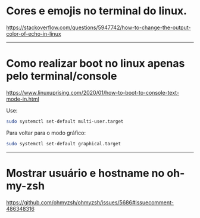 # Cores e emojis no terminal do linux.
https://stackoverflow.com/questions/5947742/how-to-change-the-output-color-of-echo-in-linux

----
# Como realizar boot no linux apenas pelo terminal/console
https://www.linuxuprising.com/2020/01/how-to-boot-to-console-text-mode-in.html

Use:
```bash
sudo systemctl set-default multi-user.target
```
Para voltar para o modo gráfico:
```bash
sudo systemctl set-default graphical.target
```
----


# Mostrar usuário e hostname no oh-my-zsh
https://github.com/ohmyzsh/ohmyzsh/issues/5686#issuecomment-486348316
